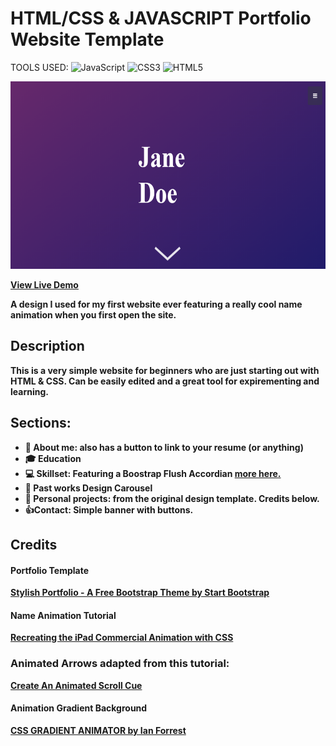 # HTML/CSS & JAVASCRIPT Portfolio Website Template

TOOLS USED: ![JavaScript](https://img.shields.io/badge/javascript-%23323330.svg?style=for-the-badge&logo=javascript&logoColor=%23F7DF1E)
![CSS3](https://img.shields.io/badge/css3-%231572B6.svg?style=for-the-badge&logo=css3&logoColor=white)
![HTML5](https://img.shields.io/badge/html5-%23E34F26.svg?style=for-the-badge&logo=html5&logoColor=white)

  <img src="onload_layout.PNG" alt="preview_onload"  width="600" height="300">


<b> <a href="https://lauratoro.art/demos/portfolio-template.html"> View Live Demo <a><b>
  
A design I used for my first website ever featuring a really cool name animation when you first open the site.

## Description
This is a very simple website for beginners who are just starting out with HTML & CSS. Can be easily edited and a great tool for expirementing and learning.

## Sections:
  
- 🙂 About me: also has a button to link to your resume (or anything)
- 🎓 Education
- 💻 Skillset: Featuring a Boostrap Flush Accordian <a href="https://getbootstrap.com/docs/5.0/components/accordion/"> more here. <a><b>
- 📝 Past works Design Carousel
- 💼 Personal projects: from the original design template. Credits below.
- 👍Contact: Simple banner with buttons. 
  

## Credits
#### Portfolio Template
<a href="https://startbootstrap.com/theme/stylish-portfolio">Stylish Portfolio - A Free Bootstrap Theme by Start Bootstrap</a>

#### Name Animation Tutorial
<a href="https://alvaromontoro.com/blog/67836/recreating-the-ipad-commercial-animation-with-css">Recreating the iPad Commercial Animation with CSS</a>

### Animated Arrows adapted from this tutorial:
<a href="https://cssanimation.rocks/scroll-cue/">Create An Animated Scroll Cue</a>

#### Animation Gradient Background
<a href="https://www.gradient-animator.com/">CSS GRADIENT ANIMATOR by Ian Forrest</a>
